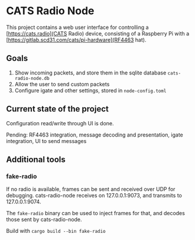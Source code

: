 # CATS Radio Node

This project contains a web user interface for controlling a
[https://cats.radio](CATS Radio) device, consisting of a Raspberry Pi with a
[https://gitlab.scd31.com/cats/pi-hardware](RF4463 hat).

## Goals

1. Show incoming packets, and store them in the sqlite database `cats-radio-node.db`
1. Allow the user to send custom packets
1. Configure igate and other settings, stored in `node-config.toml`

## Current state of the project

Configuration read/write through UI is done.

Pending: RF4463 integration, message decoding and presentation, igate integration, UI to send messages

## Additional tools

### fake-radio

If no radio is available, frames can be sent and received over UDP for debugging.
cats-radio-node receives on 127.0.0.1:9073, and transmits to 127.0.0.1:9074.

The `fake-radio` binary can be used to inject frames for that, and decodes those sent by cats-radio-node.

Build with `cargo build --bin fake-radio`
